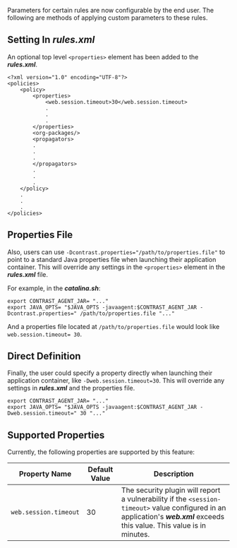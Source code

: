 <!--
title: "Configurable Java Agent Properties"
description: "Instructions on configuring Java agent properties"
tags: "installation java agent configuration rules properties"
-->

Parameters for certain rules are now configurable by the end user. The following are methods of applying custom parameters to these rules.

## Setting In *rules.xml*

An optional top level ```<properties>``` element has been added to the ***rules.xml***.

```
<?xml version="1.0" encoding="UTF-8"?>
<policies>
    <policy>
        <properties>
            <web.session.timeout>30</web.session.timeout>
            .
            .
            .
        </properties>
        <org-packages/>
        <propagators>
        .
        .
        .
        </propagators>
        .
        .
        .
    </policy>
    .
    .
    .
</policies>
```


## Properties File

Also, users can use ```-Dcontrast.properties="/path/to/properties.file"``` to point to a standard Java properties file when launching their application container. This will override any settings in the ```<properties>``` element in the ***rules.xml*** file.

For example, in the ***catalina.sh***:

```
export CONTRAST_AGENT_JAR= "..."
export JAVA_OPTS= "$JAVA_OPTS -javaagent:$CONTRAST_AGENT_JAR -Dcontrast.properties=" /path/to/properties.file "..."
```

And a properties file located at ```/path/to/properties.file``` would look like ```web.session.timeout= 30```.


## Direct Definition

Finally, the user could specify a property directly when launching their application container, like ```-Dweb.session.timeout=30```. This will override any settings in ***rules.xml*** and the properties file.

```
export CONTRAST_AGENT_JAR= "..." 
export JAVA_OPTS= "$JAVA_OPTS -javaagent:$CONTRAST_AGENT_JAR -Dweb.session.timeout=" 30 "..."
```


## Supported Properties

Currently, the following properties are supported by this feature:

Property Name | Default Value | Description
------------- | ------------- | -----------
```web.session.timeout``` | 30 | The security plugin will report a vulnerability if the ```<session-timeout>``` value configured in an application's ***web.xml*** exceeds this value. This value is in minutes.
